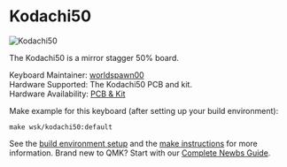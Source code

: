 # Kodachi50

![Kodachi50](https://i.imgur.com/v1SYb6a.png)  

The Kodachi50 is a mirror stagger 50% board.  

Keyboard Maintainer: [worldspawn00](https://github.com/worldspawn00/)  
Hardware Supported: The Kodachi50 PCB and kit.  
Hardware Availability: [PCB & Kit](https://geekhack.org/index.php?topic=100535)  

Make example for this keyboard (after setting up your build environment):

    make wsk/kodachi50:default

See the [build environment setup](https://docs.qmk.fm/#/getting_started_build_tools) and the [make instructions](https://docs.qmk.fm/#/getting_started_make_guide) for more information. Brand new to QMK? Start with our [Complete Newbs Guide](https://docs.qmk.fm/#/newbs).

